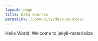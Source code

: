 ```yaml
---
layout: page
title: Data Sources
permalink: /community/data-sources/
---
```


Hello World!
Welcome to jekyll-materialize
